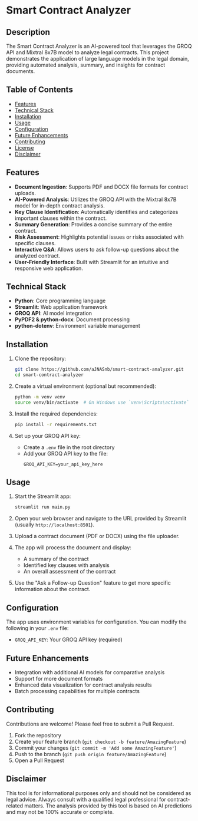 # Smart Contract Analyzer

## Description

The Smart Contract Analyzer is an AI-powered tool that leverages the GROQ API and Mixtral 8x7B model to analyze legal contracts. This project demonstrates the application of large language models in the legal domain, providing automated analysis, summary, and insights for contract documents.

## Table of Contents

- [Features](#features)
- [Technical Stack](#technical-stack)
- [Installation](#installation)
- [Usage](#usage)
- [Configuration](#configuration)
- [Future Enhancements](#future-enhancements)
- [Contributing](#contributing)
- [License](#license)
- [Disclaimer](#disclaimer)

## Features

- **Document Ingestion**: Supports PDF and DOCX file formats for contract uploads.
- **AI-Powered Analysis**: Utilizes the GROQ API with the Mixtral 8x7B model for in-depth contract analysis.
- **Key Clause Identification**: Automatically identifies and categorizes important clauses within the contract.
- **Summary Generation**: Provides a concise summary of the entire contract.
- **Risk Assessment**: Highlights potential issues or risks associated with specific clauses.
- **Interactive Q&A**: Allows users to ask follow-up questions about the analyzed contract.
- **User-Friendly Interface**: Built with Streamlit for an intuitive and responsive web application.

## Technical Stack

- **Python**: Core programming language
- **Streamlit**: Web application framework
- **GROQ API**: AI model integration
- **PyPDF2 & python-docx**: Document processing
- **python-dotenv**: Environment variable management

## Installation

1. Clone the repository:
   ```bash
   git clone https://github.com/aJNASnb/smart-contract-analyzer.git
   cd smart-contract-analyzer
   ```

2. Create a virtual environment (optional but recommended):
   ```bash
   python -m venv venv
   source venv/bin/activate  # On Windows use `venv\Scripts\activate`
   ```

3. Install the required dependencies:
   ```bash
   pip install -r requirements.txt
   ```

4. Set up your GROQ API key:
   - Create a `.env` file in the root directory
   - Add your GROQ API key to the file:
     ```
     GROQ_API_KEY=your_api_key_here
     ```

## Usage

1. Start the Streamlit app:
   ```bash
   streamlit run main.py
   ```

2. Open your web browser and navigate to the URL provided by Streamlit (usually `http://localhost:8501`).

3. Upload a contract document (PDF or DOCX) using the file uploader.

4. The app will process the document and display:
   - A summary of the contract
   - Identified key clauses with analysis
   - An overall assessment of the contract

5. Use the "Ask a Follow-up Question" feature to get more specific information about the contract.

## Configuration

The app uses environment variables for configuration. You can modify the following in your `.env` file:

- `GROQ_API_KEY`: Your GROQ API key (required)

## Future Enhancements

- Integration with additional AI models for comparative analysis
- Support for more document formats
- Enhanced data visualization for contract analysis results
- Batch processing capabilities for multiple contracts

## Contributing

Contributions are welcome! Please feel free to submit a Pull Request.

1. Fork the repository
2. Create your feature branch (`git checkout -b feature/AmazingFeature`)
3. Commit your changes (`git commit -m 'Add some AmazingFeature'`)
4. Push to the branch (`git push origin feature/AmazingFeature`)
5. Open a Pull Request

## Disclaimer

This tool is for informational purposes only and should not be considered as legal advice. Always consult with a qualified legal professional for contract-related matters. The analysis provided by this tool is based on AI predictions and may not be 100% accurate or complete.
